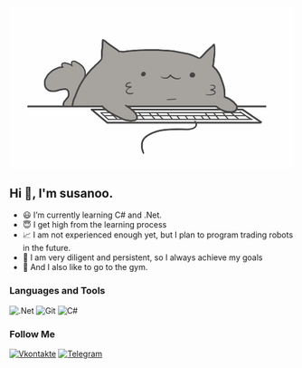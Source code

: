 ﻿![Header](https://github.com/susanoo-10011/susanoo-10011/blob/master/assets/VakAF.gif)

## Hi 👋, I'm susanoo.

* 😃 I’m currently learning C# and .Net.
* 😇 I get high from the learning process
* 📈 I am not experienced enough yet, but I plan to program trading robots in the future.
* 🎯 I am very diligent and persistent, so I always achieve my goals
* 💪 And I also like to go to the gym. 

### Languages and Tools

![.Net](https://img.shields.io/badge/-Framework-272728?style=for-the-badge&logo=.Net&logoColor=fcfdff)
![Git](https://img.shields.io/badge/-Git-272728?style=for-the-badge&logo=Git&logoColor=f4833f)
![C#](https://img.shields.io/badge/-C%23-272728?style=for-the-badge&logo=CSharp&logoColor=ad05fc)



### Follow Me
[![Vkontakte](https://img.shields.io/badge/-Vkontakte-090909?style=for-the-badge&logo=VK&logoColor=4F7DB3)](https://vk.com/susanoo_10011)
[![Telegram](https://img.shields.io/badge/-Telegram-090909?style=for-the-badge&logo=telegram)](https://t.me/coaslem)

